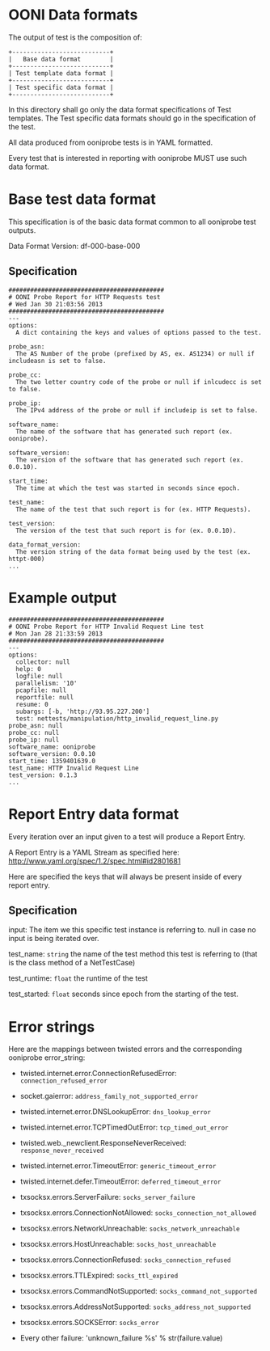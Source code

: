 # OONI Data formats

The output of test is the composition of:

    +---------------------------+
    |   Base data format        |
    +---------------------------+
    | Test template data format |
    +---------------------------+
    | Test specific data format |
    +---------------------------+

In this directory shall go only the data format specifications of Test
templates. The Test specific data formats should go in the specification of the
test.

All data produced from ooniprobe tests is in YAML formatted.

Every test that is interested in reporting with ooniprobe MUST use such data
format.

# Base test data format

This specification is of the basic data format common to all ooniprobe test
outputs.

Data Format Version: df-000-base-000

## Specification

    ###########################################
    # OONI Probe Report for HTTP Requests test
    # Wed Jan 30 21:03:56 2013
    ###########################################
    ---
    options:
      A dict containing the keys and values of options passed to the test.

    probe_asn:
      The AS Number of the probe (prefixed by AS, ex. AS1234) or null if includeasn is set to false.

    probe_cc:
      The two letter country code of the probe or null if inlcudecc is set to false.

    probe_ip:
      The IPv4 address of the probe or null if includeip is set to false.

    software_name:
      The name of the software that has generated such report (ex. ooniprobe).

    software_version:
      The version of the software that has generated such report (ex. 0.0.10).

    start_time:
      The time at which the test was started in seconds since epoch.

    test_name:
      The name of the test that such report is for (ex. HTTP Requests).

    test_version:
      The version of the test that such report is for (ex. 0.0.10).

    data_format_version:
      The version string of the data format being used by the test (ex. httpt-000)
    ...

# Example output

    ###########################################
    # OONI Probe Report for HTTP Invalid Request Line test
    # Mon Jan 28 21:33:59 2013
    ###########################################
    ---
    options:
      collector: null
      help: 0
      logfile: null
      parallelism: '10'
      pcapfile: null
      reportfile: null
      resume: 0
      subargs: [-b, 'http://93.95.227.200']
      test: nettests/manipulation/http_invalid_request_line.py
    probe_asn: null
    probe_cc: null
    probe_ip: null
    software_name: ooniprobe
    software_version: 0.0.10
    start_time: 1359401639.0
    test_name: HTTP Invalid Request Line
    test_version: 0.1.3
    ...


# Report Entry data format

Every iteration over an input given to a test will produce a Report Entry.

A Report Entry is a YAML Stream as specified here:
http://www.yaml.org/spec/1.2/spec.html#id2801681

Here are specified the keys that will always be present inside of every report
entry.

## Specification

input:
  The item we this specific test instance is referring to. null in case no
  input is being iterated over.

test_name:
  `string` the name of the test method this test is referring to (that is the
  class method of a NetTestCase)

test_runtime:
  `float` the runtime of the test

test_started:
  `float` seconds since epoch from the starting of the test.

# Error strings

Here are the mappings between twisted errors and the corresponding ooniprobe
error_string:

* twisted.internet.error.ConnectionRefusedError: `connection_refused_error`

* socket.gaierror: `address_family_not_supported_error`

* twisted.internet.error.DNSLookupError: `dns_lookup_error`

* twisted.internet.error.TCPTimedOutError: `tcp_timed_out_error`

* twisted.web._newclient.ResponseNeverReceived: `response_never_received`

* twisted.internet.error.TimeoutError: `generic_timeout_error`

* twisted.internet.defer.TimeoutError: `deferred_timeout_error`

* txsocksx.errors.ServerFailure: `socks_server_failure`

* txsocksx.errors.ConnectionNotAllowed: `socks_connection_not_allowed`

* txsocksx.errors.NetworkUnreachable: `socks_network_unreachable`

* txsocksx.errors.HostUnreachable: `socks_host_unreachable`

* txsocksx.errors.ConnectionRefused: `socks_connection_refused`

* txsocksx.errors.TTLExpired: `socks_ttl_expired`

* txsocksx.errors.CommandNotSupported: `socks_command_not_supported`

* txsocksx.errors.AddressNotSupported: `socks_address_not_supported`

* txsocksx.errors.SOCKSError: `socks_error`

* Every other failure: 'unknown_failure %s' % str(failure.value)

